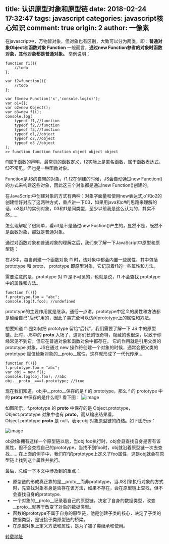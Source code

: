 title: 认识原型对象和原型链
date: 2018-02-24 17:32:47
tags: javascript
categories: javascript核心知识
comment: true
origin: 2
author: 一像素
---
在javascript中，万物皆对象，但对象也有区别，大致可以分为两类，即：**普通对象Object**和**函数对象 Function**
一般而言，**通过new Function参省的对象时函数对象，其他对象都是普通对象。**
举例说明：
```
function f1(){
    //todo
};

var f2=function(){
    //todo
};

var f3=new Function('x','console.log(x)');
var o1={};
var o2=new Object();
var o3=new f1();
console.log(
    typeof f1,//function
    typeof f2,//function
    typeof f3,//function
    typeof o1,//object
    typeof o2,//object
    typeof o3 //object
);
>> function function function object object object
```
f1属于函数的声明，最常见的函数定义，f2实际上是匿名函数，属于函数表达式，f3不常见，但也是一种函数对象。

Function是JS的自带的对象，f1,f2在创建的时候，JS会自动通过new Function()的方式来构建这些对象，因此这三个对象都是通过new Function()创建的。

在JavaScript中创建对象的方式有两种：对象字面量和使用new表达式,o1和o2的创建恰好对应了这两种方式，重点讲一下03，如果用java和c#的思路来理解的话，o3是f1的实例对象，03和f1是同类型，至少以前我是这么认为的，其实不然……

怎么理解呢？很简单，看o3是不是通过new Fuction()产生的，显然不是，既然不是函数对象，那就是普通对象。

通过对函数对象和普通对象的理解之后，我们来了解一下JavaScript中原型和原型链：

在JS中，每当创建一个函数对象 f1 时，该对象中都会内置一些属性，其中包括 prototype 和 proto， prototype 即原型对象，它记录着f1的一些属性和方法。

需要注意的是，prototype 对 f1 是不可见的，也就是说，f1 不会查找 prototype 中的属性和方法。 
```
function f(){}
f.prototype.foo = "abc";
console.log(f.foo); //undefined
```
prototype的主要作用就是继承。通俗一点讲，prototype中定义的属性和方法都是留给自己"后代"用的，因此子类完全可以访问prototype上的属性和方法。

想要知道 f1 是如何把 prototype 留给“后代”，我们需要了解一下 JS 中的原型链。此时，JS中的 __proto__ 入场了，这哥们长的很奇特，隐藏的也很深，以致于你经常见不到它，但它在普通对象和函数对象中都存在， 它的作用就是引用父类的 prototype 对象，JS在通过 new 操作符创建一个对象的时候，通常会把父类的 prototype 赋值给新对象的__proto__属性，这样就形成了一代代传承...
```
function f(){}
f.prototype.foo = "abc";
var obj = new f();
console.log(obj.foo); //abc
obj.__proto__===f.prototype; //true
```

现在我们知道，obj中__proto__保存的是 f 的 prototype，那么 f 的 prototype 中的 __proto__ 中保存的是什么呢? 看下图：
![image](http://cdn.rnode.me/images/20180224/img1.png)

如图所示，f.prototype 的 __proto__ 中保存的是 Object.prototype，Object.prototype 对象中也有 __proto__，而从输出结果看，Object.prototype.__proto__ 是 null，表示 obj 对象原型链的终结。如下图所示：

![image](http://cdn.rnode.me/images/20180224/img2.png)

obj对象拥有这样一个原型链以后，当obj.foo执行时，obj会县查找自身是否有该属性，但不会查找自己的prototype，当找不到foo时，obj就沿着原型链一次去查找……
在上面的例子中，我们在f的prototype上定义了foo属性，这是obj就会在原型链上找到这个属性并执行。

最后，总结一下本文中涉及到的重点：

* 原型链的形成真正靠的是__proto__而非prototype，当JS引擎执行对象的方式时，先查找对象本身是否存在该方法，如果不存在，会在原型链上查找，但不会查找自身的prototype.
* 一个对象的__proto__记录着自己的原型链，决定了自身的数据类型，改变__proto__就等于改变了对象的数据类型。
* 函数的prototype不属于自身的原型链，他是创建子类的核心，决定了子类的数据类型，是链接子类原型链的桥梁。
* 在原型对象上定义方法和属性，是为了被子类继承和使用。

[转载地址](http://www.cnblogs.com/onepixel/p/5024903.html)